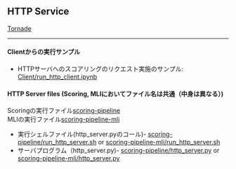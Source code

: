 ## HTTP Service
[Tornade](https://www.tornadoweb.org/en/stable/)
***



#### Clientからの実行サンプル
- HTTPサーバへのスコアリングのリクエスト実施のサンプル: [Client/run_http_client.ipynb](./Client/run_http_client.ipynb)


#### HTTP Server files (Scoring, MLIにおいてファイル名は共通（中身は異なる）)
Scoringの実行ファイル[scoring-pipeline](./scoring-pipeline)  
MLIの実行ファイル[scoring-pipeline-mli](./scoring-pipeline-mli)

- 実行シェルファイル(http_server.pyのコール)- [scoring-pipeline/run_http_server.sh](scoring-pipeline/run_http_server.sh) or [scoring-pipeline-mli/run_http_server.sh](scoring-pipeline-mli/run_http_server.sh)
- サーバプログラム（http_server.py)- [scoring-pipeline/http_server.py](scoring-pipeline/http_server.py) or [scoring-pipeline-mli/http_server.py](scoring-pipeline-mli/http_server.py)
